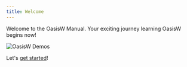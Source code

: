 ```yaml
---
title: Welcome
---
```


Welcome to the OasisW Manual. Your exciting journey learning OasisW begins now!

![OasisW Demos](/img/user-manual/playcanvas-demos.webp)

Let's [get started](getting-started)!
